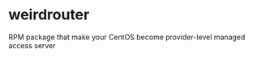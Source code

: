 weirdrouter
===========

RPM package that make your CentOS become provider-level managed access server
